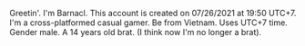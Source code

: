 Greetin'. I'm Barnacl. This account is created on 07/26/2021 at 19:50 UTC+7.
I'm a cross-platformed casual gamer. Be from Vietnam. Uses UTC+7 time. Gender male. A 14 years old brat. (I think now I'm no longer a brat).
